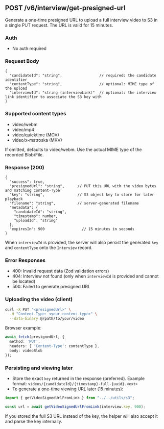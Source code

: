 ## POST /v6/interview/get-presigned-url

Generate a one-time presigned URL to upload a full interview video to S3 in a single PUT request. The URL is valid for 15 minutes.

### Auth
- No auth required

### Request Body
```
{
  "candidateId": "string",                 // required: the candidate identifier
  "contentType": "string",                 // optional: MIME type of the upload
  "interviewId": "string (interviewLink)"  // optional: the interview link identifier to associate the S3 key with
}
```

### Supported content types
- video/webm
- video/mp4
- video/quicktime (MOV)
- video/x-matroska (MKV)

If omitted, defaults to video/webm. Use the actual MIME type of the recorded Blob/File.

### Response (200)
```
{
  "success": true,
  "presignedUrl": "string",      // PUT this URL with the video bytes and matching Content-Type
  "key": "string",               // S3 object key to store for later playback
  "filename": "string",          // server-generated filename
  "metadata": {
    "candidateId": "string",
    "timestamp": number,
    "uploadId": "string"
  },
  "expiresIn": 900                 // 15 minutes in seconds
}
```

When `interviewId` is provided, the server will also persist the generated `key` and `contentType` onto the `Interview` record.

### Error Responses
- 400: Invalid request data (Zod validation errors)
- 404: Interview not found (only when `interviewId` is provided and cannot be located)
- 500: Failed to generate presigned URL

### Uploading the video (client)
```bash
curl -X PUT "<presignedUrl>" \
  -H "Content-Type: <your-content-type>" \
  --data-binary @/path/to/your/video
```

Browser example:
```ts
await fetch(presignedUrl, {
  method: 'PUT',
  headers: { 'Content-Type': contentType },
  body: videoBlob
});
```

### Persisting and viewing later
- Store the exact `key` returned in the response (preferred). Example format: `videos/{candidateId}/{timestamp}-full-{uuid}.<ext>`
- To generate a one-time viewing URL later (15 minutes):
```ts
import { getVideoSignedUrlFromLink } from "../../utils/s3";

const url = await getVideoSignedUrlFromLink(interview.key, 900);
```

If you stored the full S3 URL instead of the key, the helper will also accept it and parse the key internally.


